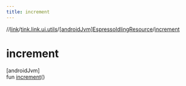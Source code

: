 ```yaml
---
title: increment
---
```

//[link](../../../index.html)/[tink.link.ui.utils](../index.html)/[[androidJvm]EspressoIdlingResource](index.html)/[increment](increment.html)



# increment



[androidJvm]\
fun [increment](increment.html)()




